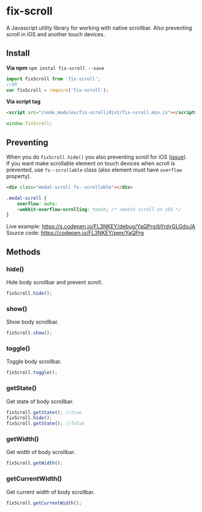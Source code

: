 # fix-scroll
A Javascript utility library for working with native scrollbar. Also preventing scroll in iOS and another touch devices.

## Install
**Via npm** `npm instal fix-scroll --save`

``` js
import fixScroll from 'fix-scroll';
//OR
var fixScroll = require('fix-scroll');
```

**Via script tag**
``` html
<script src="/node_modules/fix-scroll/dist/fix-scroll.min.js"></script>
```
``` js
window.fixScroll;
```

## Preventing
When you do `fixScroll.hide()` you also preventing scroll for iOS ([issue](https://stackoverflow.com/questions/28790889/css-how-to-prevent-scrolling-on-ios-safari)).
<br>
If you want make scrollable element on touch devices when scroll is prevented, use `fs--scrollable` class (also element must have `overflow` property).
```html
<div class="modal-scroll fs--scrollable"></div>
```
```css
.modal-scroll {
	overflow: auto;
	-webkit-overflow-scrolling: touch; /* smooth scroll on iOS */
}
```
Live example: https://s.codepen.io/FL3NKEY/debug/YaQPrg/bYrdyGLGdoJA
Source code: https://codepen.io/FL3NKEY/pen/YaQPrg

## Methods
### hide()
Hide body scrollbar and prevent scroll.
``` js
fixScroll.hide();
```

### show()
Show body scrollbar.
``` js
fixScroll.show();
```

### toggle()
Toggle body scrollbar.
``` js
fixScroll.toggle();
```

### getState()
Get state of body scrollbar.
``` js
fixScroll.getState(); //true
fixScroll.hide();
fixScroll.getState(); //false
```

### getWidth()
Get width of body scrollbar.
``` js
fixScroll.getWidth();
```

### getCurrentWidth()
Get current width of body scrollbar.
``` js
fixScroll.getCurrentWidth();
```
